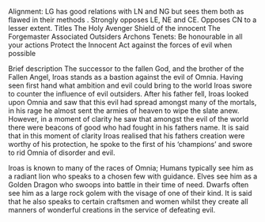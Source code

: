 Alignment:
LG has good relations with LN and NG but sees them both as flawed in their methods  . Strongly opposes LE, NE and CE. Opposes CN to a lesser extent.
Titles
The Holy Avenger
Shield of the innocent 
The Forgemaster 
Associated Outsiders
Archons 
Tenets: 
Be honourable in all your actions
Protect the Innocent 
Act against the forces of evil when possible 

Brief description 
The successor to the fallen God, and the brother of the Fallen Angel, Iroas stands as a bastion against the evil of Omnia. Having seen first hand what ambition and evil could bring to the world Iroas swore to counter the influence of evil outsiders. After his father fell, Iroas looked upon Omnia and saw that this evil had spread amongst many of the mortals, in his rage he almost sent the armies of heaven to wipe the slate anew. However, in a moment of clarity he saw that amongst the evil of the world there were beacons of good who had fought in his fathers name. It is said that in this moment of clarity Iroas realised that his fathers creation were worthy of his protection, he spoke to the first of his ‘champions’ and swore to rid Omnia of disorder and evil. 

Iroas is known to many of the races of Omnia; Humans typically see him as a radiant lion who speaks to a chosen few with guidance. Elves see him as a Golden Dragon who swoops into battle in their time of need. Dwarfs often see him as a large rock golem with the visage of one of their kind. It is said that he also speaks to certain craftsmen and women whilst they create all manners of wonderful creations in the service of defeating evil. 
